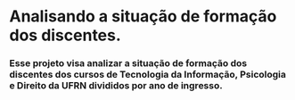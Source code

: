# Analisando a situação de formação dos discentes.
### Esse projeto visa analizar a situação de formação dos discentes dos cursos de Tecnologia da Informação, Psicologia e Direito da UFRN divididos por ano de ingresso.

